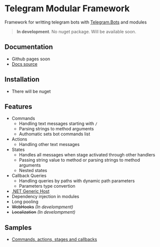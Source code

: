 # Telegram Modular Framework
Framework for writting telegram bots with [Telegram.Bots](https://github.com/TelegramBots) and modules
> **In development**. No nuget package. Will be available soon.
## Documentation
- Github pages soon
- [Docs source](https://github.com/Neisvestney/TelegramModularFramework/tree/master/docs)
## Installation
- There will be nuget
## Features
- Commands
  - Handling text messages starting with `/`
  - Parsing strings to method arguments
  - Authomatic sets bot commands list
- Actions
  - Handling other text messages
- States
  - Handles all messages when stage activated through other handlers 
  - Passing string value to method or parsing strings to method arguments
  - Nested states
- Callback Queries
  - Handling queries by paths with dynamic path parameters
  - Parameters type convertion
- [.NET Generic Host](https://learn.microsoft.com/en-us/dotnet/core/extensions/generic-host)
- Dependency injection in modules
- Long pooling
- ~~WebHooks~~ _(In develompment)_
- ~~Localization~~ _(In develompment)_
## Samples
- [Commands, actions, stages and callbacks](https://github.com/Neisvestney/TelegramModularFramework/tree/master/samples/TelegramModularFramework.Sample)